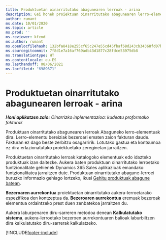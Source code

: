 ```yaml
---
title: Produktuetan oinarritutako abagunearen lerroak - arina
description: Gai honek proiektuan oinarritutako abagunearen lerro-elementuei buruzko informazioa eskaintzen du Project Operations-en.
author: rumant
ms.date: 10/01/2020
ms.topic: article
ms.prod: ''
ms.reviewer: kfend
ms.author: rumant
ms.openlocfilehash: 132bfa8418e255cf65c247e55cd45fbaf58d243cb34368fd07bc4ade11bb243e
ms.sourcegitcommit: 7f8d1e7a16af769adb43d1877c28fdce53975db8
ms.translationtype: HT
ms.contentlocale: eu-ES
ms.lasthandoff: 08/06/2021
ms.locfileid: "6989671"
---
```

# <a name="product-based-opportunity-lines---lite"></a>Produktuetan oinarritutako abagunearen lerroak - arina

_**Honi aplikatzen zaio:** Oinarrizko inplementazioa: kudeatu proformako fakturak_

Produktuan oinarritutako abagunearen lerroak Abaguneko lerro-elementuak dira. Lerro-elementu bereiziak bezeroari ematen zaion fakturan daude. Fakturan ez dago beste zerbitzu osagarririk. Lotutako gastua eta kontsumoa ez dira erlazionatutako proiektuetako zereginetan jarraitzen.

Produktuetan oinarritutako lerroak katalogoko elementuak edo idazteko produktuak izan daitezke. Aukera baten produktuan oinarritutako lerroetako funtzionalitate gehienek Dynamics 365 Sales aplikazioak emandako funtzionalitatea jarraitzen dute. Produktuan oinarritutako abagune-lerroei buruzko informazio gehiago lortzeko, ikusi [Gehitu produktuak abagune batean](/dynamics365/sales-enterprise/add-products-opportunity).

**Bezeroaren aurrekontua** proiektuetan oinarritutako aukera-lerroetarako espezifikoa den kontzeptua da. **Bezeroaren aurrekontua** eremuak bezeroak elementua ordaintzeko prest duen zenbatekoa jarraitzen du.

Aukera laburpenaren diru-sarreren metodoa denean **Kalkulatutako sistema**, aukera-lerroetako bezeroen aurrekontuaren balioak laburbiltzen dira kalkulatutako diru-sarrerak kalkulatzeko. 



[!INCLUDE[footer-include](../../includes/footer-banner.md)]